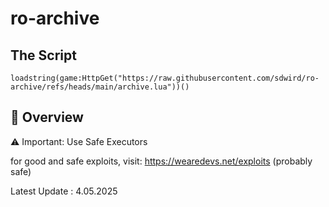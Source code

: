 # ro-archive

## The Script

```
loadstring(game:HttpGet("https://raw.githubusercontent.com/sdwird/ro-archive/refs/heads/main/archive.lua"))()
```
## 📜 Overview
⚠️ Important: Use Safe Executors



for good and safe exploits, visit: https://wearedevs.net/exploits (probably safe)


Latest Update : 4.05.2025
